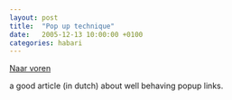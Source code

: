 ```yaml
---
layout: post
title:  "Pop up technique"
date:   2005-12-13 10:00:00 +0100
categories: habari
---
```

<a href="http://www.naarvoren.nl/artikel/links.html">Naar voren</a>

a good article (in dutch) about well behaving popup links.